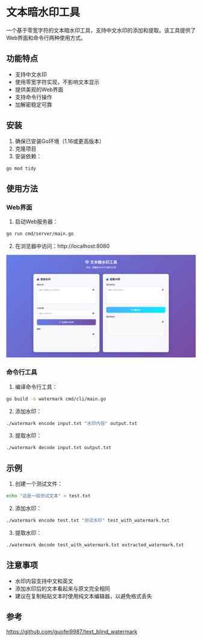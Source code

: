 # 文本暗水印工具

一个基于零宽字符的文本暗水印工具，支持中文水印的添加和提取。该工具提供了Web界面和命令行两种使用方式。   
 

## 功能特点

- 支持中文水印
- 使用零宽字符实现，不影响文本显示
- 提供美观的Web界面
- 支持命令行操作
- 加解密稳定可靠

## 安装

1. 确保已安装Go环境（1.16或更高版本）
2. 克隆项目
3. 安装依赖：
```bash
go mod tidy
```

## 使用方法

### Web界面

1. 启动Web服务器：
```bash
go run cmd/server/main.go
```
2. 在浏览器中访问：http://localhost:8080
   
<img src="https://github.com/Ed1s0nZ/text_blind_watermark_gin/blob/main/image/web.png">  

### 命令行工具

1. 编译命令行工具：
```bash
go build -o watermark cmd/cli/main.go
```

2. 添加水印：
```bash
./watermark encode input.txt "水印内容" output.txt
```

3. 提取水印：
```bash
./watermark decode input.txt output.txt
```

## 示例

1. 创建一个测试文件：
```bash
echo "这是一段测试文本" > test.txt
```

2. 添加水印：
```bash
./watermark encode test.txt "测试水印" test_with_watermark.txt
```

3. 提取水印：
```bash
./watermark decode test_with_watermark.txt extracted_watermark.txt
```

## 注意事项

- 水印内容支持中文和英文
- 添加水印后的文本看起来与原文完全相同
- 建议在复制粘贴文本时使用纯文本编辑器，以避免格式丢失   

## 参考
https://github.com/guofei9987/text_blind_watermark  
